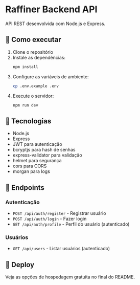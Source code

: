 # Raffiner Backend API

API REST desenvolvida com Node.js e Express.

## 🚀 Como executar

1. Clone o repositório
2. Instale as dependências:
   ```bash
   npm install
   ```
3. Configure as variáveis de ambiente:
   ```bash
   cp .env.example .env
   ```
4. Execute o servidor:
   ```bash
   npm run dev
   ```

## 🔧 Tecnologias

- Node.js
- Express
- JWT para autenticação
- bcryptjs para hash de senhas
- express-validator para validação
- helmet para segurança
- cors para CORS
- morgan para logs

## 🔧 Endpoints

### Autenticação
- `POST /api/auth/register` - Registrar usuário
- `POST /api/auth/login` - Fazer login
- `GET /api/auth/profile` - Perfil do usuário (autenticado)

### Usuários
- `GET /api/users` - Listar usuários (autenticado)

## 🔧 Deploy

Veja as opções de hospedagem gratuita no final do README.
